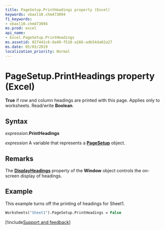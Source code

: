 ```yaml
---
title: PageSetup.PrintHeadings property (Excel)
keywords: vbaxl10.chm473094
f1_keywords:
- vbaxl10.chm473094
ms.prod: excel
api_name:
- Excel.PageSetup.PrintHeadings
ms.assetid: 027441c6-da40-f518-a166-adb54da02a27
ms.date: 05/03/2019
localization_priority: Normal
---
```



# PageSetup.PrintHeadings property (Excel)

**True** if row and column headings are printed with this page. Applies only to worksheets. Read/write **Boolean**.


## Syntax

_expression_.**PrintHeadings**

_expression_ A variable that represents a **[PageSetup](Excel.PageSetup.md)** object.


## Remarks

The **[DisplayHeadings](Excel.Window.DisplayHeadings.md)** property of the **Window** object controls the on-screen display of headings.


## Example

This example turns off the printing of headings for Sheet1.

```vb
Worksheets("Sheet1").PageSetup.PrintHeadings = False
```




[!include[Support and feedback](~/includes/feedback-boilerplate.md)]